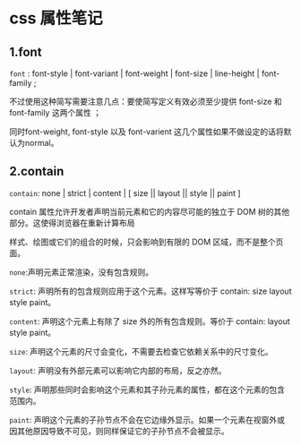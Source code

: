 # css 属性笔记
## 1.font
`font` : font-style | font-variant | font-weight | font-size | line-height | font-family ; 

不过使用这种简写需要注意几点：要使简写定义有效必须至少提供 font-size 和 font-family 这两个属性 ；

同时font-weight, font-style 以及 font-varient 这几个属性如果不做设定的话将默认为normal。

## 2.contain
`contain`: none | strict | content | [ size || layout || style || paint ]

contain 属性允许开发者声明当前元素和它的内容尽可能的独立于 DOM 树的其他部分。这使得浏览器在重新计算布局

样式、绘图或它们的组合的时候，只会影响到有限的 DOM 区域，而不是整个页面。

`none`:声明元素正常渲染，没有包含规则。 

`strict`: 声明所有的包含规则应用于这个元素。这样写等价于 contain: size layout style paint。 

`content`: 声明这个元素上有除了 size 外的所有包含规则。等价于 contain: layout style paint。 

`size`: 声明这个元素的尺寸会变化，不需要去检查它依赖关系中的尺寸变化。 

`layout`: 声明没有外部元素可以影响它内部的布局，反之亦然。 

`style`: 声明那些同时会影响这个元素和其子孙元素的属性，都在这个元素的包含范围内。

`paint`: 声明这个元素的子孙节点不会在它边缘外显示。如果一个元素在视窗外或因其他原因导致不可见，则同样保证它的子孙节点不会被显示。
